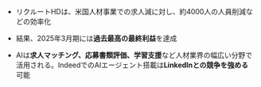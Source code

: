
- リクルートHDは、米国人材事業での求人減に対し、約4000人の人員削減などの効率化

- 結果、2025年3月期には**過去最高の最終利益**を達成

- AIは**求人マッチング、応募書類評価、学習支援**など人材業界の幅広い分野で活用される。IndeedでのAIエージェント搭載は**LinkedInとの競争を強める**可能



